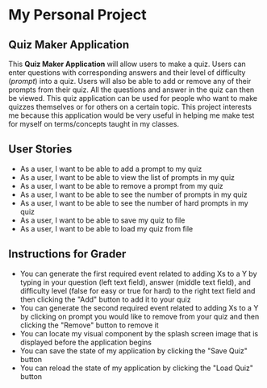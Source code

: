 # My Personal Project

## Quiz Maker Application


This **Quiz Maker Application** will allow users to make a quiz. Users can enter questions with corresponding answers 
and their level of difficulty (*prompt*) into a quiz. Users will also be able to add or remove any of their prompts 
from their quiz. All the questions and answer in the quiz can then be viewed. This quiz application can be used for 
people who want to make quizzes themselves or for others on a certain topic. This project interests me because this 
application would be very useful in helping me make test for myself on terms/concepts taught in my classes.

## User Stories

- As a user, I want to be able to add a prompt to my quiz
- As a user, I want to be able to view the list of prompts in my quiz
- As a user, I want to be able to remove a prompt from my quiz
- As a user, I want to be able to see the number of prompts in my quiz
- As a user, I want to be able to see the number of hard prompts in my quiz
- As a user, I want to be able to save my quiz to file
- As a user, I want to be able to load my quiz from file


## **Instructions for Grader**
- You can generate the first required event related to adding Xs to a Y by typing in your question (left text field), 
answer (middle text field), and difficulty level (false for easy or true for hard) to the right text field 
and then clicking the "Add" button to add it to your quiz
- You can generate the second required event related to adding Xs to a Y by clicking on prompt you would like to 
remove from your quiz and then clicking the "Remove" button to remove it
- You can locate my visual component by the splash screen image that is displayed before the application begins
- You can save the state of my application by clicking the "Save Quiz" button
- You can reload the state of my application by clicking the "Load Quiz" button
